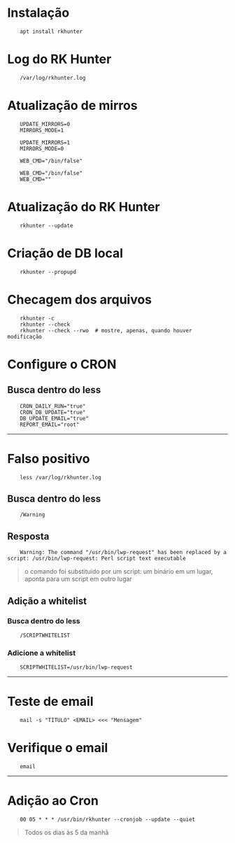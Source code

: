 # Instalação
```
    apt install rkhunter
```

# Log do RK Hunter
```
    /var/log/rkhunter.log
```

# Atualização de mirros
```
    UPDATE_MIRRORS=0
    MIRRORS_MODE=1
```

```
    UPDATE_MIRRORS=1
    MIRRORS_MODE=0
```

```
    WEB_CMD="/bin/false"
```

```
    WEB_CMD="/bin/false"
    WEB_CMD=""
```

# Atualização do RK Hunter
```
    rkhunter --update
```


# Criação de DB local
```
    rkhunter --propupd
```

# Checagem dos arquivos
```
    rkhunter -c
    rkhunter --check
    rkhunter --check --rwo  # mostre, apenas, quando houver modificação
```

# Configure o CRON
## Busca dentro do less
```
    CRON_DAILY_RUN="true"
    CRON_DB_UPDATE="true"
    DB_UPDATE_EMAIL="true"
    REPORT_EMAIL="root"
```

---

# Falso positivo
```
    less /var/log/rkhunter.log
```

## Busca dentro do less
```
    /Warning
```

## Resposta
```
    Warning: The command "/usr/bin/lwp-request" has been replaced by a script: /usr/bin/lwp-request: Perl script text executable
```
> o comando foi substituido por um script: um binário em um lugar, aponta para um script em outro lugar

## Adição a whitelist

### Busca dentro do less
```
    /SCRIPTWHITELIST
```

### Adicione a whitelist
```
    SCRIPTWHITELIST=/usr/bin/lwp-request
```

---

# Teste de email
```
    mail -s "TÍTULO" <EMAIL> <<< "Mensagem"
```

# Verifique o email
```
    email
```

---

# Adição ao Cron
```
    00 05 * * * /usr/bin/rkhunter --cronjob --update --quiet
```
> Todos os dias às 5 da manhã
